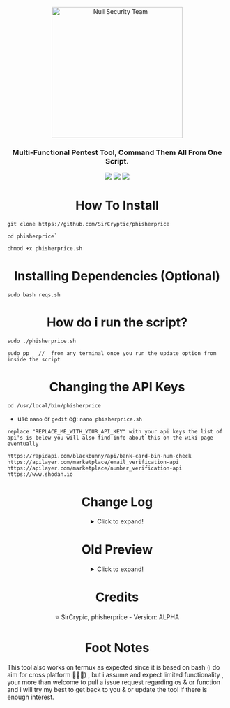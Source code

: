 <p align="center">
    <img width="300" src="https://user-images.githubusercontent.com/48811414/222840263-798ae8dc-a8c2-4f9c-a7e1-b08f49d37e45.png" alt="Null Security Team">
</p>
<h3 align="center"> Multi-Functional Pentest Tool, Command Them All From One Script.</h3>

<div align="center">
  <img src="https://user-images.githubusercontent.com/48811414/86191653-8233fb80-bb3f-11ea-8b2c-5e8737da4464.png">
  <img src="https://user-images.githubusercontent.com/48811414/86414182-29896d80-bcbb-11ea-9b0b-de6b57eb583d.png">
  <img src="https://user-images.githubusercontent.com/48811414/86414184-2a220400-bcbb-11ea-89a8-89890f2e3775.png">
</div>
  
<h1 align="center"> How To Install</h1>

```
git clone https://github.com/SirCryptic/phisherprice
```
```
cd phisherprice`
```
```
chmod +x phisherprice.sh
```
<h1 align="center"> Installing Dependencies (Optional) </h1>

```
sudo bash reqs.sh
```

<h1 align="center"> How do i run the script? </h1>

```
sudo ./phisherprice.sh
```
```
sudo pp   //  from any terminal once you run the update option from inside the script
```



<h1 align="center"> Changing the API Keys </h1>

```
cd /usr/local/bin/phisherprice
```

- use `nano` or `gedit` eg: `nano phisherprice.sh`
```
replace "REPLACE_ME_WITH_YOUR_API_KEY" with your api keys the list of api's is below you will also find info about this on the wiki page eventually

https://rapidapi.com/blackbunny/api/bank-card-bin-num-check
https://apilayer.com/marketplace/email_verification-api
https://apilayer.com/marketplace/number_verification-api
https://www.shodan.io
```

<h1 align="center"> Change Log </h1>

<center>

<details>
  <summary>Click to expand!</summary>

- 04/03/2023
- Command history and arrow key support (its the little things in life that matter most ☕👨‍💻

- 03/03/2023
- Added Bluetooth Toolkit
- Added Archive Cracker
- Made Dos Toolkit Menu accessible from menu
- Changed how the script updates
- Added another email cracker that doesnt use hyrda but i dont intend people to use this and is just a mere idea for future refrence so i have left it out of the menu display options
- Minor Improvments / Fix's
  
- 1/03/2023
- <del> Added DoS Toolkit Menu as a easter egg sub menu (this is so skids dont abuse it thinking they're 1337 although most methods are well protected against now days) </del>

- 28/02/2023
- Complete Re-Write Of almost every function Enjoy 👨‍💻😮‍💨☕
  
- 20/02/2023
- Added a shodan search for vulnrable IOT devices connected to the internet

- 18/02/2023
- updated how API keys are stored

- 16/02/2023
- Implemented a ssh scanner to scan for weak ciphers/macs/kex

- 11/02/2023
- updated how API keys are stored
- added email validator
- added BIN Checker

- 10/02/2023
- Fixed the following:
- phone number lookup (Feel free To add your own api key instead)
- Wi-Fi Honeypot Cracker + Update ✌️
- Also removed duplicate code 🤦

- NOTE: next update will more than likely include a gui overhaul while some features will be either removed or replaced
 
- 21/04/2022

- removed stealth ping ( required a key )
- removed needing a word before option
- removed website

- 06/06/20~23:00

- Added metasploit Nmap vuln script // all tests
- Added Linux Data Dump
- Added Sub Menu For Scanners In Auto Exploits Menu
- Added wifi honeypot cracker
- Added WP Auto Brute


30/06/20~@23:40

- Changed Phone API 
- Added Some Dependencies into installer // Majority Of Them Just A Few Left
-  Also Added Banner For Option Picker Enjoy 😎

- SUB MENU DEDICATED TO HYDRA || SUN/24/MAY/2020
-  Complete Overhaul / re-write
-  added tons more features too many to list

[WIKI](https://github.com/NULL-Security-Team/phisherprice/wiki)

- 2021/4/12
- Updated The Credits
  
</details>

</center>

<h1 align="center"> Old Preview</h1>

<center>

<details>
  <summary>Click to expand!</summary>
  
![phisherprice](https://user-images.githubusercontent.com/48811414/86302115-ad7e1f80-bbff-11ea-8da0-d3f7a6746eb2.gif)
  
</details>

</center>

<h1 align="center">  Credits </h1>

<p align="center">  ⭐ SirCrypic, phisherprice - Version: ALPHA</p>

  <h1 align="center"> Foot Notes</h1>
  
This tool also works on termux as expected since it is based on bash (i do aim for cross platform 🙋‍♂️✅) , but i assume and expect limited functionality , your more than welcome to pull a issue request regarding os & or function and i will try my best to get back to you & or update the tool if there is enough interest.
